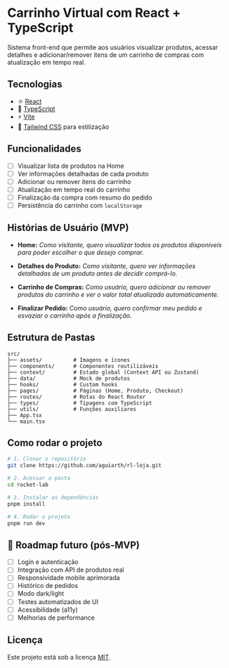 # Carrinho Virtual com React + TypeScript

Sistema front-end que permite aos usuários visualizar produtos, acessar detalhes e adicionar/remover itens de um carrinho de compras com atualização em tempo real.

## Tecnologias

* ⚛️ [React](https://react.dev/)
* 🧠 [TypeScript](https://www.typescriptlang.org/)
* ⚡ [Vite](https://vitejs.dev/)
* 🎨 [Tailwind CSS](https://tailwindcss.com/) para estilização

## Funcionalidades

* [ ] Visualizar lista de produtos na Home
* [ ] Ver informações detalhadas de cada produto
* [ ] Adicionar ou remover itens do carrinho
* [ ] Atualização em tempo real do carrinho
* [ ] Finalização da compra com resumo do pedido
* [ ] Persistência do carrinho com `localStorage`

## Histórias de Usuário (MVP)

* **Home:**
  *Como visitante, quero visualizar todos os produtos disponíveis para poder escolher o que desejo comprar.*

* **Detalhes do Produto:**
  *Como visitante, quero ver informações detalhadas de um produto antes de decidir comprá-lo.*

* **Carrinho de Compras:**
  *Como usuário, quero adicionar ou remover produtos do carrinho e ver o valor total atualizado automaticamente.*

* **Finalizar Pedido:**
  *Como usuário, quero confirmar meu pedido e esvaziar o carrinho após a finalização.*

## Estrutura de Pastas

```
src/
├── assets/          # Imagens e ícones
├── components/      # Componentes reutilizáveis
├── context/         # Estado global (Context API ou Zustand)
├── data/            # Mock de produtos
├── hooks/           # Custom hooks
├── pages/           # Páginas (Home, Produto, Checkout)
├── routes/          # Rotas do React Router
├── types/           # Tipagens com TypeScript
├── utils/           # Funções auxiliares
├── App.tsx
└── main.tsx
```

## Como rodar o projeto

```bash
# 1. Clonar o repositório
git clone https://github.com/aguiarth/rl-loja.git

# 2. Acessar a pasta
cd rocket-lab

# 3. Instalar as dependências
pnpm install

# 4. Rodar o projeto
pnpm run dev
```

## 📝 Roadmap futuro (pós-MVP)

* [ ] Login e autenticação
* [ ] Integração com API de produtos real
* [ ] Responsividade mobile aprimorada
* [ ] Histórico de pedidos
* [ ] Modo dark/light
* [ ] Testes automatizados de UI
* [ ] Acessibilidade (a11y)
* [ ] Melhorias de performance

## Licença

Este projeto está sob a licença [MIT](LICENSE).